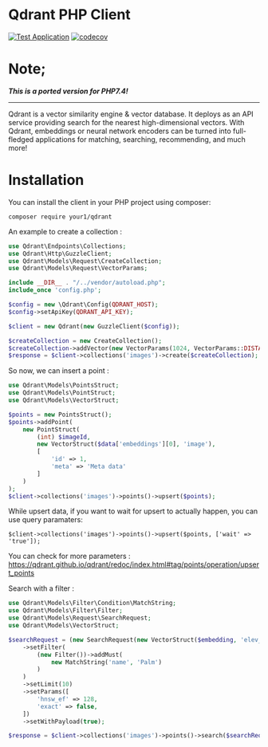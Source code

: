 # Qdrant PHP Client

[![Test Application](https://github.com/your1/qdrant-php7/actions/workflows/test.yaml/badge.svg)](https://github.com/your1/qdrant-php7/actions/workflows/test.yaml) [![codecov](https://codecov.io/github/your1/qdrant-php7/branch/main/graph/badge.svg?token=QGX34U9CY9)](https://codecov.io/github/your1/qdrant-php7)

# Note; 
***This is a ported version for PHP7.4!***
___

Qdrant is a vector similarity engine & vector database. It deploys as an API service providing search for the nearest 
high-dimensional vectors. With Qdrant, embeddings or neural network encoders can be turned into full-fledged 
applications for matching, searching, recommending, and much more!

# Installation

You can install the client in your PHP project using composer:

```shell
composer require your1/qdrant
```

An example to create a collection :

```php
use Qdrant\Endpoints\Collections;
use Qdrant\Http\GuzzleClient;
use Qdrant\Models\Request\CreateCollection;
use Qdrant\Models\Request\VectorParams;

include __DIR__ . "/../vendor/autoload.php";
include_once 'config.php';

$config = new \Qdrant\Config(QDRANT_HOST);
$config->setApiKey(QDRANT_API_KEY);

$client = new Qdrant(new GuzzleClient($config));

$createCollection = new CreateCollection();
$createCollection->addVector(new VectorParams(1024, VectorParams::DISTANCE_COSINE), 'image');
$response = $client->collections('images')->create($createCollection);
```

So now, we can insert a point : 

```php
use Qdrant\Models\PointsStruct;
use Qdrant\Models\PointStruct;
use Qdrant\Models\VectorStruct;

$points = new PointsStruct();
$points->addPoint(
    new PointStruct(
        (int) $imageId,
        new VectorStruct($data['embeddings'][0], 'image'),
        [
            'id' => 1,
            'meta' => 'Meta data'
        ]
    )
);
$client->collections('images')->points()->upsert($points);
```

While upsert data, if you want to wait for upsert to actually happen, you can use query paramaters:

```
$client->collections('images')->points()->upsert($points, ['wait' => 'true']);
```

You can check for more parameters : https://qdrant.github.io/qdrant/redoc/index.html#tag/points/operation/upsert_points

Search with a filter :

```php
use Qdrant\Models\Filter\Condition\MatchString;
use Qdrant\Models\Filter\Filter;
use Qdrant\Models\Request\SearchRequest;
use Qdrant\Models\VectorStruct;

$searchRequest = (new SearchRequest(new VectorStruct($embedding, 'elev_pitch')))
    ->setFilter(
        (new Filter())->addMust(
            new MatchString('name', 'Palm')
        )
    )
    ->setLimit(10)
    ->setParams([
        'hnsw_ef' => 128,
        'exact' => false,
    ])
    ->setWithPayload(true);

$response = $client->collections('images')->points()->search($searchRequest);
```
